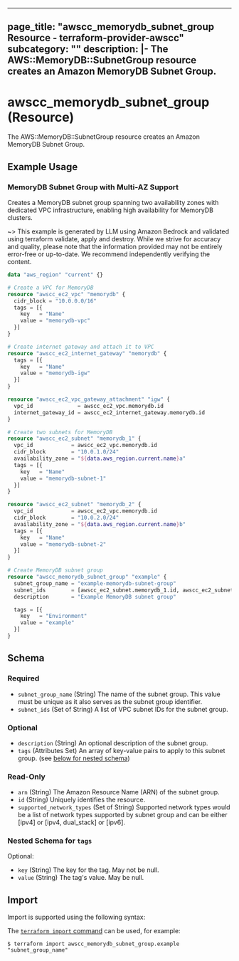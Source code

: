 
---
page_title: "awscc_memorydb_subnet_group Resource - terraform-provider-awscc"
subcategory: ""
description: |-
  The AWS::MemoryDB::SubnetGroup resource creates an Amazon MemoryDB Subnet Group.
---

# awscc_memorydb_subnet_group (Resource)

The AWS::MemoryDB::SubnetGroup resource creates an Amazon MemoryDB Subnet Group.

## Example Usage

### MemoryDB Subnet Group with Multi-AZ Support

Creates a MemoryDB subnet group spanning two availability zones with dedicated VPC infrastructure, enabling high availability for MemoryDB clusters.

~> This example is generated by LLM using Amazon Bedrock and validated using terraform validate, apply and destroy. While we strive for accuracy and quality, please note that the information provided may not be entirely error-free or up-to-date. We recommend independently verifying the content.

```terraform
data "aws_region" "current" {}

# Create a VPC for MemoryDB
resource "awscc_ec2_vpc" "memorydb" {
  cidr_block = "10.0.0.0/16"
  tags = [{
    key   = "Name"
    value = "memorydb-vpc"
  }]
}

# Create internet gateway and attach it to VPC
resource "awscc_ec2_internet_gateway" "memorydb" {
  tags = [{
    key   = "Name"
    value = "memorydb-igw"
  }]
}

resource "awscc_ec2_vpc_gateway_attachment" "igw" {
  vpc_id              = awscc_ec2_vpc.memorydb.id
  internet_gateway_id = awscc_ec2_internet_gateway.memorydb.id
}

# Create two subnets for MemoryDB
resource "awscc_ec2_subnet" "memorydb_1" {
  vpc_id            = awscc_ec2_vpc.memorydb.id
  cidr_block        = "10.0.1.0/24"
  availability_zone = "${data.aws_region.current.name}a"
  tags = [{
    key   = "Name"
    value = "memorydb-subnet-1"
  }]
}

resource "awscc_ec2_subnet" "memorydb_2" {
  vpc_id            = awscc_ec2_vpc.memorydb.id
  cidr_block        = "10.0.2.0/24"
  availability_zone = "${data.aws_region.current.name}b"
  tags = [{
    key   = "Name"
    value = "memorydb-subnet-2"
  }]
}

# Create MemoryDB subnet group
resource "awscc_memorydb_subnet_group" "example" {
  subnet_group_name = "example-memorydb-subnet-group"
  subnet_ids        = [awscc_ec2_subnet.memorydb_1.id, awscc_ec2_subnet.memorydb_2.id]
  description       = "Example MemoryDB subnet group"

  tags = [{
    key   = "Environment"
    value = "example"
  }]
}
```

<!-- schema generated by tfplugindocs -->
## Schema

### Required

- `subnet_group_name` (String) The name of the subnet group. This value must be unique as it also serves as the subnet group identifier.
- `subnet_ids` (Set of String) A list of VPC subnet IDs for the subnet group.

### Optional

- `description` (String) An optional description of the subnet group.
- `tags` (Attributes Set) An array of key-value pairs to apply to this subnet group. (see [below for nested schema](#nestedatt--tags))

### Read-Only

- `arn` (String) The Amazon Resource Name (ARN) of the subnet group.
- `id` (String) Uniquely identifies the resource.
- `supported_network_types` (Set of String) Supported network types would be a list of network types supported by subnet group and can be either [ipv4] or [ipv4, dual_stack] or [ipv6].

<a id="nestedatt--tags"></a>
### Nested Schema for `tags`

Optional:

- `key` (String) The key for the tag. May not be null.
- `value` (String) The tag's value. May be null.

## Import

Import is supported using the following syntax:

The [`terraform import` command](https://developer.hashicorp.com/terraform/cli/commands/import) can be used, for example:

```shell
$ terraform import awscc_memorydb_subnet_group.example "subnet_group_name"
```
